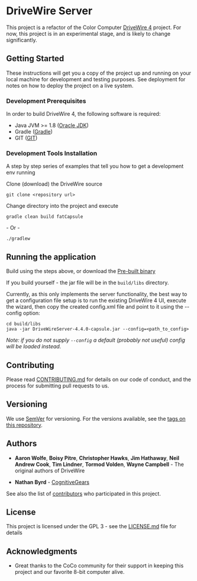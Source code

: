 # DriveWire Server

This project is a refactor of the Color Computer [DriveWire 4](https://sites.google.com/site/drivewire4/) project. For now, this project is in an experimental stage, and is likely to change significantly.

## Getting Started

These instructions will get you a copy of the project up and running on your local machine for development and testing purposes. See deployment for notes on how to deploy the project on a live system.

### Development Prerequisites

In order to build DriveWire 4, the following software is required:
* Java JVM >= 1.8 ([Oracle JDK](http://www.oracle.com/technetwork/java/javase/downloads/index.html))
* Gradle ([Gradle](https://gradle.org/install/))
* GIT ([GIT](https://git-scm.com/book/en/v2/Getting-Started-Installing-Git))


### Development Tools Installation

A step by step series of examples that tell you how to get a development env running

Clone (download) the DriveWire source

```
git clone <repository url>
```

Change directory into the project and execute

```
gradle clean build fatCapsule
```

\- Or -

```
./gradlew
```


## Running the application

Build using the steps above, or download the [Pre-built binary](https://github.com/DriveWire/DriveWireServer/releases/download/4.4.0-alpha1/DriveWireServer-4.4.0-capsule.jar)

If you build yourself - the jar file will be in the `build/libs` directory.

Currently, as this only implements the server functionality, the best way to get a configuration file setup is to run the existing DriveWire 4 UI, execute the wizard, then copy the created config.xml file and point to it using the --config option:

```
cd build/libs
java -jar DriveWireServer-4.4.0-capsule.jar --config=<path_to_config>
```

_Note: if you do not supply `--config` a default (probably not useful) config will be loaded instead._

## Contributing


Please read [CONTRIBUTING.md](CONTRIBUTING.md) for details on our code of conduct, and the process for submitting pull requests to us.

## Versioning

We use [SemVer](http://semver.org/) for versioning. For the versions available, see the [tags on this repository](https://github.com/DriveWire/DriveWireServer/tags). 

## Authors

* **Aaron Wolfe**, **Boisy Pitre**, **Christopher Hawks**, **Jim Hathaway**, **Neil Andrew Cook**, **Tim Lindner**, **Tormod Volden**, **Wayne Campbell** - The original authors of DriveWire

* **Nathan Byrd** - [CognitiveGears](https://github.com/cognitivegears)

See also the list of [contributors](https://github.com/DriveWire/DriveWireServer/contributors) who participated in this project.

## License

This project is licensed under the GPL 3 - see the [LICENSE.md](LICENSE.md) file for details

## Acknowledgments

* Great thanks to the CoCo community for their support in keeping this project and our favorite 8-bit computer alive.
